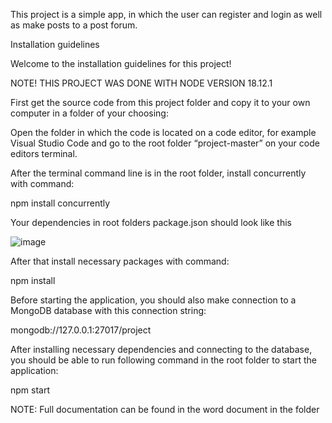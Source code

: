 This project is a simple app, in which the user can register and login as well as make posts to a post forum.

Installation guidelines

Welcome to the installation guidelines for this project!


NOTE! THIS PROJECT WAS DONE WITH NODE VERSION 18.12.1


First get the source code from this project folder and copy it to your own computer in a folder of your choosing:

Open the folder in which the code is located on a code editor, for example Visual Studio Code and go to the root folder “project-master” on your code editors terminal. 

After the terminal command line is in the root folder, install concurrently with command:


npm install concurrently


Your dependencies in root folders package.json should look like this


 ![image](https://user-images.githubusercontent.com/72103929/222969956-058d0f39-661a-4983-92b0-30eccea67c0c.png)
 
 
 After that install necessary packages with command:
 
 
 npm install
 
 
Before starting the application, you should also make connection to a MongoDB database with this connection string:

mongodb://127.0.0.1:27017/project

After installing necessary dependencies and connecting to the database, you should be able to run following command in the root folder to start the application:

npm start



NOTE: Full documentation can be found in the word document in the folder
